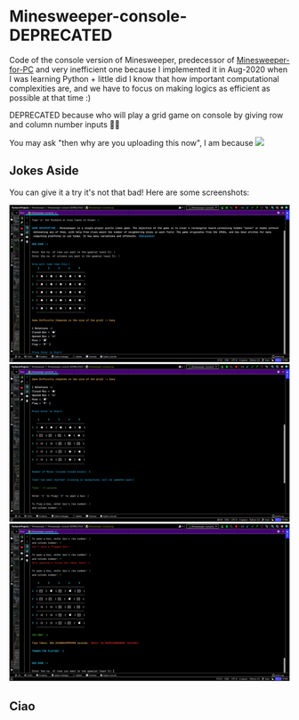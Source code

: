 # Minesweeper-console-DEPRECATED

Code of the console version of Minesweeper, predecessor of [Minesweeper-for-PC](https://github.com/samyak1409/Minesweeper-for-PC) 
and very inefficient one because I implemented it in Aug-2020 when I was learning Python + little did I know that 
how important computational complexities are, and we have to focus on making logics as efficient as possible at that 
time :)

DEPRECATED because who will play a grid game on console by giving row and column number inputs 😬😂

You may ask "then why are you uploading this now", I am because 
<img src="http://www.scrolldroll.com/wp-content/uploads/2020/08/aise-hi-sexy-lag-raha-tha-Gangs-Of-Wasseypur-Memes-750x430.jpg" width=250>


## Jokes Aside

You can give it a try it's not that bad! Here are some screenshots:

<img src="Screenshots/1)Start.png">
<img src="Screenshots/2)Playing.png">
<img src="Screenshots/3)End.png">


## Ciao
